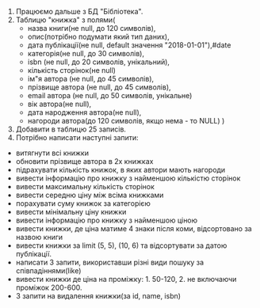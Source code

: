 1. Працюємо дальше з БД "Бібліотека".
2. Таблицю "книжка" з полями(
	- назва книги(не null, до 120 символів),
	- опис(потрібно подумати який тип даних),
	- дата публікації(не null, default значення "2018-01-01"),#date
	- категорія(не null, до 30 символів),
	- isbn (не null, до 20 символів, унікальний),
	- кількість сторінок(не null)
	- ім"я автора (не null, до 45 символів),
	- прізвище автора (не null, до 45 символів),
	- email автора (не null, до 50 символів, унікальне)
	- вік автора(не null),
	- дата народження автора(не null),
	- нагороди автора(до 120 символів, якщо нема - то NULL)
)
3. Добавити в таблицю 25 записів.
4. Потрібно написати наступні запити:
- витягнути всі книжки
- обновити прізвище автора в 2х книжках
- підрахувати кількість книжок, в яких автори мають нагороди
- вивести інформацію про книжку з найменшою кількістю сторінок
- вивести максимальну кількість сторінок
- вивести середню ціну між всіма книжками
- порахувати суму книжок за категорією
- вивести мінімальну ціну книжки
- вивести інформацію про книжку з найменшою ціною
- вивести книжки, де ціна матиме 4 знаки після коми, відсортовано за назвою книги
- вивести книжки за limit (5, 5), (10, 6) та відсортувати за датою публікації.
- написати 3 запити, використавши різні види пошуку за співпадіннями(like)
- вивести книжки де ціна на проміжку: 1. 50-120, 2. не включаючи проміжок 200-600.
- 3 запити на видалення книжки(за id, name, isbn)
